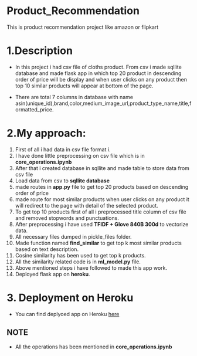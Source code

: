 # Product_Recommendation
This is product recommendation project like amazon or flipkart

# 1.Description
* In this project i had csv file of cloths product. From csv i made sqllite database and made flask app in which top 20 product in descending order of price will be display and when user clicks on any product then top 10 similar products will appear at bottom of the page.


* There are total 7 columns in database with name asin(unique_id),brand,color,medium_image_url,product_type_name,title,formatted_price.
# 2.My approach:
  1. First of all i had data in csv file format i.
  2. I have done little preprocessing on csv file which is in **core_operations.ipynb**
  3. After that i created database in sqllite and made table to store data from csv file
  4. Load data from csv to **sqllite database**
  5. made routes in **app.py** file to get top 20 products based on descending order of price
  6. made route for most similar products when user clicks on any product it will redirect to the page with detail of the selected product.
  7. To get top 10 products first of all i preprocessed title column of csv file and removed stopwords and punctuations.
  8. After preprocessing i have used **TFIDF + Glove 840B 300d** to vectorize data.
  9. All necessary files dumped in pickle_files folder.
  10. Made function named **find_similar** to get top k most similar products based on text description.
  11. Cosine similarity has been used to get top k products.
  12. All the similarity related code is in **ml_model.py** file.
  13. Above mentioned steps i have followed to made this app work.
  14. Deployed flask app on **heroku**.
  
# 3. Deployment on Heroku
* You can find deplyoed app on Heroku [here](https://product--recommendation.herokuapp.com/)
  
## NOTE
* All the operations has been mentioned in **core_operations.ipynb**

